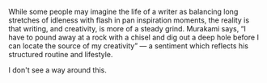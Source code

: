 While some people may imagine the life of a writer as balancing long stretches of idleness with flash in pan inspiration moments, the reality is that writing, and creativity, is more of a steady grind. Murakami says, “I have to pound away at a rock with a chisel and dig out a deep hole before I can locate the source of my creativity” — a sentiment which reflects his structured routine and lifestyle.

I don't see a way around this.

